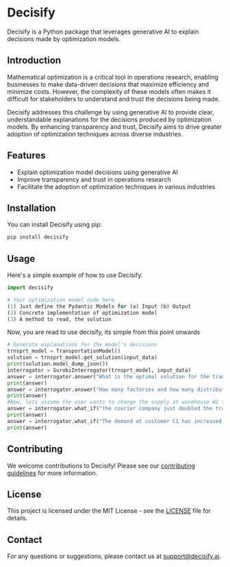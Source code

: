 # Decisify

Decisify is a Python package that leverages generative AI to explain decisions made by optimization models. 

## Introduction

Mathematical optimization is a critical tool in operations research, enabling businesses to make data-driven decisions that maximize efficiency and minimize costs. However, the complexity of these models often makes it difficult for stakeholders to understand and trust the decisions being made. 

Decisify addresses this challenge by using generative AI to provide clear, understandable explanations for the decisions produced by optimization models. By enhancing transparency and trust, Decisify aims to drive greater adoption of optimization techniques across diverse industries.

## Features

- Explain optimization model decisions using generative AI
- Improve transparency and trust in operations research
- Facilitate the adoption of optimization techniques in various industries

## Installation

You can install Decisify using pip:

```bash
pip install decisify
```

## Usage

Here's a simple example of how to use Decisify:

```python
import decisify

# Your optimization model code here
(1) Just define the Pydantic Models for (a) Input (b) Output
(2) Concrete implementation of optimization model
(3) A method to read, the solution
```

Now, you are read to use decisify, its simple from this point onwards


```python
# Generate explanations for the model's decisions
trnsprt_model = TransportationModel()
solution = trnsprt_model.get_solution(input_data)
print(solution.model_dump_json())
interrogator = GurobiInterrogator(trnsprt_model, input_data)
answer = interrogator.answer("What is the optimal solution for the transportation problem?")
print(answer)
answer = interrogator.answer("How many factories and how many distribution centers are there?")
print(answer)
#Now, lets assume the user wants to change the supply at warehouse W1 to 20
answer = interrogator.what_if("the courier company just doubled the transportation costs, how does this affect the total cost?")
print(answer)
answer = interrogator.what_if("The demand at customer C1 has increased by 100 times, how does this affect the total cost?")
print(answer)
```

## Contributing

We welcome contributions to Decisify! Please see our [contributing guidelines](CONTRIBUTING.md) for more information.

## License

This project is licensed under the MIT License - see the [LICENSE](LICENSE) file for details.

## Contact

For any questions or suggestions, please contact us at support@decisify.ai.
